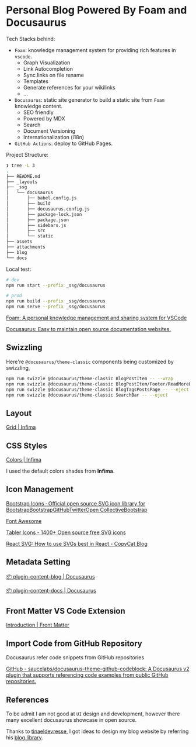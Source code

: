 # Personal Blog Powered By Foam and Docusaurus

Tech Stacks behind:

- `Foam`: knowledge management system for providing rich features in `vscode`.
  - Graph Visualization
  - Link Autocompletion
  - Sync links on file rename
  - Templates
  - Generate references for your wikilinks
  - ...
- `Docusaurus`: static site generator to build a static site from `Foam` knowledge content.
  - SEO friendly
  - Powered by MDX
  - Search
  - Document Versioning
  - Internationalization (i18n)
- `GitHub Actions`: deploy to GitHub Pages.

Project Structure:

```sh
❯ tree -L 3
.
├── README.md
├── _layouts
├── _ssg
│   └── docusaurus
│       ├── babel.config.js
│       ├── build
│       ├── docusaurus.config.js
│       ├── package-lock.json
│       ├── package.json
│       ├── sidebars.js
│       ├── src
│       └── static
├── assets
├── attachments
├── blog
└── docs
```

Local test:

```sh
# dev
npm run start --prefix _ssg/docusaurus

# prod
npm run build --prefix _ssg/docusaurus
npm run serve --prefix _ssg/docusaurus
```

[Foam: A personal knowledge management and sharing system for VSCode](https://github.com/foambubble/foam)

[Docusaurus: Easy to maintain open source documentation websites.](https://github.com/facebook/docusaurus)

## Swizzling

Here're `@docusaurus/theme-classic` components being customized by swizzling,

```sh
npm run swizzle @docusaurus/theme-classic BlogPostItem -- --wrap
npm run swizzle @docusaurus/theme-classic BlogPostItem/Footer/ReadMoreLink -- --eject
npm run swizzle @docusaurus/theme-classic BlogTagsPostsPage -- --eject
npm run swizzle @docusaurus/theme-classic SearchBar -- --eject
```

## Layout

[Grid | Infima](https://infima.dev/docs/layout/grid)

## CSS Styles

[Colors | Infima](https://infima.dev/docs/utilities/colors)

I used the default colors shades from **Infima**.

## Icon Management

[Bootstrap Icons · Official open source SVG icon library for BootstrapBootstrapGitHubTwitterOpen CollectiveBootstrap](https://icons.getbootstrap.com/)

[Font Awesome](https://fontawesome.com/)

[Tabler Icons - 1400+ Open source free SVG icons](https://tablericons.com/)

[React SVG: How to use SVGs best in React - CopyCat Blog](https://www.copycat.dev/blog/react-svg/)

## Metadata Setting

[📦 plugin-content-blog | Docusaurus](https://docusaurus.io/docs/api/plugins/@docusaurus/plugin-content-blog#markdown-front-matter)

[📦 plugin-content-docs | Docusaurus](https://docusaurus.io/docs/api/plugins/@docusaurus/plugin-content-docs#markdown-front-matter)

## Front Matter VS Code Extension

[Introduction | Front Matter](https://frontmatter.codes/docs)

## Import Code from GitHub Repository

Docusaurus refer code snippets from GitHub repositories

[GitHub - saucelabs/docusaurus-theme-github-codeblock: A Docusaurus v2 plugin that supports referencing code examples from public GitHub repositories.](https://github.com/saucelabs/docusaurus-theme-github-codeblock)

## References

To be admit I am not good at `UI` design and development, however there many excellent docusaurus showcase in open source.

Thanks to [tinaeldevresse](https://github.com/HunteRoi), I got ideas to design my blog website by referring his [blog library](https://github.com/HunteRoi/tinaeldevresse.eu).